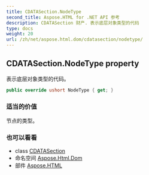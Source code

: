 ```yaml
---
title: CDATASection.NodeType
second_title: Aspose.HTML for .NET API 参考
description: CDATASection 财产. 表示底层对象类型的代码
type: docs
weight: 20
url: /zh/net/aspose.html.dom/cdatasection/nodetype/
---
```

## CDATASection.NodeType property

表示底层对象类型的代码。

```csharp
public override ushort NodeType { get; }
```

### 适当的价值

节点的类型。

### 也可以看看

* class [CDATASection](../)
* 命名空间 [Aspose.Html.Dom](../../cdatasection/)
* 部件 [Aspose.HTML](../../../)


